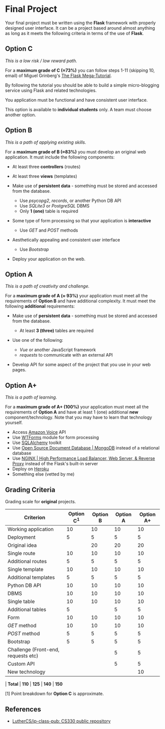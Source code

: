 # Final Project

Your final project must be written using the **Flask** framework with properly designed user interface. It can be a project based around almost anything as long as it meets the following criteria in terms of the use of **Flask**.

## Option C

*This is a low risk / low reward path.*

For a **maximum grade of C (&approx;73%)** you can follow steps 1-11 (skipping 10, email) of Miguel Grinberg's [The Flask Mega-Tutorial](https://blog.miguelgrinberg.com/post/the-flask-mega-tutorial-part-i-hello-world).

By following the tutorial you should be able to build a simple micro-blogging service using Flask and related technologies.

You application must be functional and have consistent user interface.

This option is available to **individual students** only. A team must choose another option.

## Option B

*This is a path of applying existing skills.*

For a **maximum grade of B (&approx;83%)** you must develop an original web application. It must include the following components:

* At least three **controllers** (routes)

* At least three **views** (templates)

* Make use of **persistent data** - something must be stored and accessed from the database. 
  * Use *psycopg2*, *records*, or another Python DB API
  * Use *SQLite3* or *PostgreSQL* DBMS
  * Only **1 (one)** table is required

* Some type of form processing so that your application is **interactive**
  * Use *GET* and *POST* methods

* Aesthetically appealing and consistent user interface
  * Use *Bootstrap*

* Deploy your application on the web.

## Option A

*This is a path of creativity and challenge.*

For a **maximum grade of A (&approx; 93%)** your application must meet all the requirements of **Option B** and have additional complexity. It must meet the following **additional** requirements:

* Make use of **persistent data** - something must be stored and accessed from the database.
  * At least **3 (three)** tables are required

* Use one of the following:
  * *Vue* or another JavaScript framework
  * *requests* to communicate with an external API

* Develop API for some aspect of the project that you use in your web pages.

## Option A+

*This is a path of learning.*

For a **maximum grade of A+ (100%)** your application must meet all the requirements of **Option A** and have at least 1 (one) additional **new** component/technology. Note that you may have to learn that technology yourself.

* Access [Amazon Voice](https://developer.amazon.com/alexa-voice-service) API
* Use [WTForms](https://wtforms.readthedocs.io/en/stable/) module for form processing
* Use [SQLAlchemy](https://www.sqlalchemy.org/) toolkit
* Use [Open Source Document Database | MongoDB](https://www.mongodb.com/) instead of a relational database
* Use [NGINX | High Performance Load Balancer, Web Server, & Reverse Proxy](https://www.nginx.com/) instead of the Flask's built-in server
* Deploy on [Heroku](https://devcenter.heroku.com/articles/getting-started-with-python)
* Something else (vetted by me)

## Grading Criteria

Grading scale for **original** projects.

Criterion | Option C<sup>1</sup> | Option B | Option A | Option A+
---|---|---|---|---
Working application | 10 | 10 | 10 | 10
Deployment | 5 | 5 | 5 | 5
Original idea || 20 | 20 | 20
Single route | 10 | 10 | 10 | 10
Additional routes | 5 | 5 | 5 | 5
Single template | 10 | 10 | 10 | 10
Additional templates | 5 | 5 | 5 | 5
Python DB API | 10 | 10 | 10 | 10
DBMS | 10 | 10 | 10 | 10
Single table | 10 | 10 | 10 | 10
Additional tables | 5 | | 5 | 5
Form | 10 | 10 | 10 | 10
*GET* method | 10 | 10 | 10 | 10
*POST* method | 5 | 5 | 5 | 5
Bootstrap | 5 | 5 | 5 | 5
Challenge (Front-end, requests etc) ||| 5 | 5
Custom API ||| 5 | 5
New technology |||| 10
|
**Total** | **110** | **125** | **140** | **150**

[1] Point breakdown for **Option C** is approximate.

## References

* [LutherCS/ip-class-pub: CS330 public repository](https://github.com/LutherCS/ip-class-pub)
